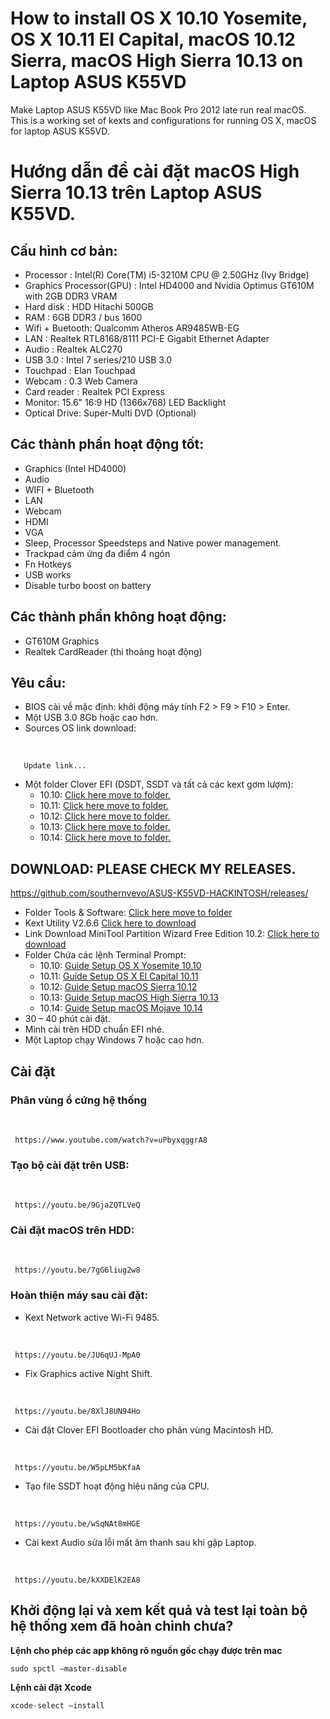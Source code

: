 # How to install OS X 10.10 Yosemite, OS X 10.11 El Capital, macOS 10.12 Sierra, macOS High Sierra 10.13 on Laptop ASUS K55VD

Make Laptop ASUS K55VD like Mac Book Pro 2012 late run real macOS.
This is a working set of kexts and configurations for running OS X, macOS for laptop ASUS K55VD.


# Hướng dẫn để cài đặt macOS High Sierra 10.13 trên Laptop ASUS K55VD.

## Cấu hình cơ bản:
  - Processor : Intel(R) Core(TM) i5-3210M CPU @ 2.50GHz (Ivy Bridge)
  - Graphics Processor(GPU) : Intel HD4000 and Nvidia Optimus GT610M with 2GB DDR3 VRAM
  - Hard disk : HDD Hitachi 500GB
  - RAM : 6GB DDR3 / bus 1600
  - Wifi + Buetooth: Qualcomm Atheros AR9485WB-EG
  - LAN : Realtek RTL8168/8111 PCI-E Gigabit Ethernet Adapter
  - Audio : Realtek ALC270
  - USB 3.0 : Intel 7 series/210 USB 3.0
  - Touchpad : Elan Touchpad
  - Webcam : 0.3 Web Camera
  - Card reader : Realtek PCI Express
  - Monitor: 15.6" 16:9 HD (1366x768) LED Backlight
  - Optical Drive: Super-Multi DVD (Optional) 

## Các thành phần hoạt động tốt:
  - Graphics (Intel HD4000)
  - Audio
  - WIFI + Bluetooth
  - LAN
  - Webcam
  - HDMI
  - VGA
  - Sleep, Processor Speedsteps and Native power management.
  - Trackpad cảm ứng đa điểm 4 ngón
  - Fn Hotkeys
  - USB works
  - Disable turbo boost on battery

## Các thành phần không hoạt động:
  - GT610M Graphics
  - Realtek CardReader (thi thoảng hoạt động)

## Yêu cầu: 
  - BIOS cài về mặc định: khởi động máy tính F2 &gt; F9 &gt; F10 &gt; Enter.
  - Một USB 3.0 8Gb hoặc cao hơn.
  - Sources OS link download: 

  **&nbsp;** 

       Update link...

  - Một folder Clover EFI (DSDT, SSDT và tất cả các kext gơm lượm): 
  	- 10.10: <a href="/10.10.5">Click here move to folder.</a>
  	- 10.11: <a href="/10.11.6">Click here move to folder.</a>
  	- 10.12: <a href="/10.12.6">Click here move to folder.</a>
  	- 10.13: <a href="/10.13.6">Click here move to folder.</a>
  	- 10.14: <a href="/10.14">Click here move to folder.</a>


## DOWNLOAD: PLEASE CHECK MY RELEASES.

   https://github.com/southernvevo/ASUS-K55VD-HACKINTOSH/releases/

    
  - Folder Tools &amp; Software: <a href="/Software">Click here move to folder</a>
  - Kext Utility V2.6.6 <a href="https://cvad-mac.narod.ru/files/Kext_Utility.app.v2.6.6.zip" target="_blank">Click here to download</a>
  - Link Download MiniTool Partition Wizard Free Edition 10.2: <a href="https://download3.minitool.com/pw10/pw10-free.exe" target="_blank">Click here to download</a>
  - Folder Chứa các lệnh Terminal Prompt: 
	- 10.10: <a href="https://raw.githubusercontent.com/southernvevo/ASUS-K55VD-HACKINTOSH/master/Command%20Prompt/Guide%20Setup%20OS%20X%20Yosemite%2010.10.txt">Guide Setup OS X Yosemite 10.10</a>
	- 10.11: <a href="https://raw.githubusercontent.com/southernvevo/ASUS-K55VD-HACKINTOSH/master/Command%20Prompt/Guide%20Setup%20OS%20X%20El%20Capital%2010.11.txt">Guide Setup OS X El Capital 10.11</a>
	- 10.12: <a href="https://raw.githubusercontent.com/southernvevo/ASUS-K55VD-HACKINTOSH/master/Command%20Prompt/Guide%20Setup%20macOS%20Sierra%2010.12.txt">Guide Setup macOS Sierra 10.12</a>
	- 10.13: <a href="https://raw.githubusercontent.com/southernvevo/ASUS-K55VD-HACKINTOSH/master/Command%20Prompt/Guide%20Setup%20macOS%20High%20Sierra%2010.13.txt">Guide Setup macOS High Sierra 10.13</a>
	- 10.14: <a href="https://raw.githubusercontent.com/southernvevo/ASUS-K55VD-HACKINTOSH/master/Command%20Prompt/Guide%20Setup%20macOS%20Mojave%2010.14.txt">Guide Setup macOS Mojave 10.14</a>
  - 30 – 40 phút cài đặt.
  - Mình cài trên HDD chuẩn EFI nhé.
  - Một Laptop chạy Windows 7 hoặc cao hơn.

## Cài đặt

### Phân vùng ổ cứng hệ thống

  **&nbsp;**

     https://www.youtube.com/watch?v=uPbyxqggrA8

### Tạo bộ cài đặt trên USB:  

  **&nbsp;**

     https://youtu.be/9GjaZQTLVeQ

### Cài đặt macOS trên HDD:

  **&nbsp;**

     https://youtu.be/7gG6liug2w8

### Hoàn thiện máy sau cài đặt: 
  - Kext Network active Wi-Fi 9485.

  **&nbsp;**

     https://youtu.be/JU6qUJ-MpA0

  - Fix Graphics active Night Shift.

  **&nbsp;**

     https://youtu.be/8XlJ8UN94Ho
     
  - Cài đặt Clover EFI Bootloader cho phân vùng Macintosh HD.

  **&nbsp;**

     https://youtu.be/W5pLM5bKfaA

  - Tạo file SSDT hoạt động hiệu năng của CPU.  

  **&nbsp;** 

     https://youtu.be/wSqNAt8mHGE

  - Cài kext Audio sửa lỗi mất âm thanh sau khi gập Laptop.  

  **&nbsp;** 

     https://youtu.be/kXXDElK2EA8

## Khởi động lại và xem kết quả và test lại toàn bộ hệ thống xem đã hoàn chỉnh chưa?
**Lệnh cho phép các app không rõ nguồn gốc chạy được trên mac**

	sudo spctl —master-disable

**Lệnh cài đặt Xcode**

	xcode-select —install



